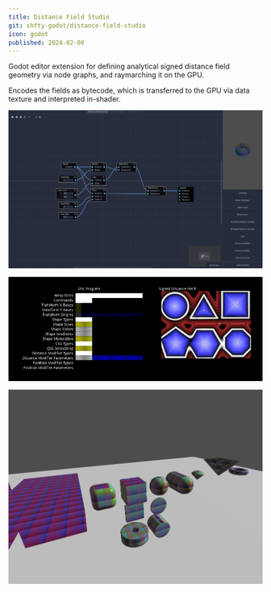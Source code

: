 ```yaml
---
title: Distance Field Studio
git: shfty-godot/distance-field-studio
icon: godot
published: 2024-02-08
---
```


Godot editor extension for defining analytical signed distance field geometry via node graphs, and raymarching it on the GPU.

Encodes the fields as bytecode, which is transferred to the GPU via data texture and interpreted in-shader.

![Editor](editor.png)

![2D Debugging](2d-debug.png)

![Raymarching](renderer.png)


